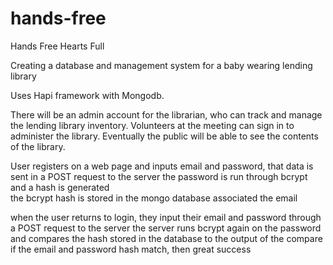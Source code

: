 # hands-free
Hands Free Hearts Full

Creating a database and management system for a baby wearing lending library

Uses Hapi framework with Mongodb.

There will be an admin account for the librarian, who can track and manage the lending library inventory. Volunteers at the meeting can sign in to administer the library. Eventually the public will be able to see the contents of the library.


User registers on a web page and inputs email and password, that data is sent in a POST request to the server
the password is run through bcrypt and a hash is generated  
the bcrypt hash is stored in the mongo database associated the email

when the user returns to login, they input their email and password through a POST request to the server
the server runs bcrypt again on the password and compares the hash stored in the database to the output of the compare
if the email and password hash match, then great success
